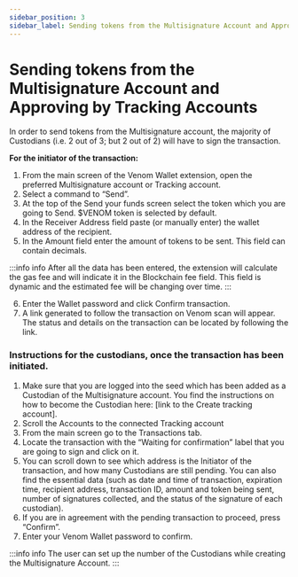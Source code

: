 ```yaml
---
sidebar_position: 3
sidebar_label: Sending tokens from the Multisignature Account and Approving by Tracking Accounts  
---
```


# Sending tokens from the Multisignature Account and Approving by Tracking Accounts  
In order to send tokens from the Multisignature account, the majority of Custodians (i.e. 2 out of 3; but 2 out of 2) will have to sign the transaction.


**For the initiator of the transaction:**
1. From the main screen of the Venom Wallet extension, open the preferred Multisignature account or Tracking account.
2. Select a command to “Send”.
3. At the top of the Send your funds screen select the token which you are going to Send. $VENOM token is selected by default.
4. In the Receiver Address field paste (or manually enter) the wallet address of the recipient.
5. In the Amount field enter the amount of tokens to be sent. This field can contain decimals.
 
:::info info
After all the data has been entered, the extension will calculate the gas fee and will indicate it in the Blockchain fee field. This field is dynamic and the estimated fee will be changing over time.
:::

6. Enter the Wallet password and click Confirm transaction.
7. A link generated to follow the transaction on Venom scan will appear. The status and details on the transaction can be located by following the link.
    
### Instructions for the custodians, once the transaction has been initiated.

1. Make sure that you are logged into the seed which has been added as a Custodian of the Multisignature account. You find the instructions on how to become the Custodian here: [link to the Create tracking account].
2. Scroll the Accounts to the connected Tracking account
3. From the main screen go to the Transactions tab.
4. Locate the transaction with the “Waiting for confirmation” label that you are going to sign and click on it.
5. You can scroll down to see which address is the Initiator of the transaction, and how many Custodians are still pending. You can also find the essential data (such as date and time of transaction, expiration time, recipient address, transaction ID, amount and token being sent, number of signatures collected, and the status of the signature of each custodian).
6. If you are in agreement with the pending transaction to proceed, press “Confirm”.
7. Enter your Venom Wallet password to confirm.
    
:::info info
The user can set up the number of the Custodians while creating the Multisignature Account.
:::

